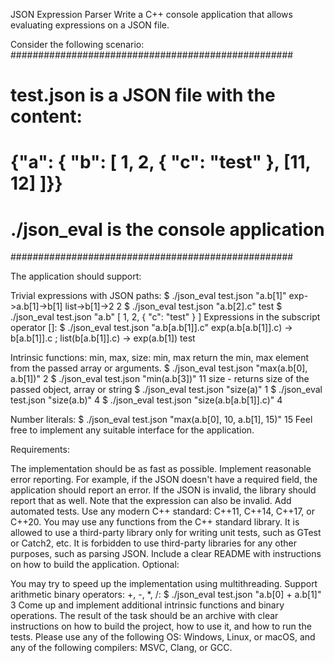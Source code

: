 JSON Expression Parser
Write a C++ console application that allows evaluating expressions on a JSON file.

Consider the following scenario:
###################################################
# test.json is a JSON file with the content:
# {"a": { "b": [ 1, 2, { "c": "test" }, [11, 12] ]}}
# ./json_eval is the console application
###################################################

The application should support:

Trivial expressions with JSON paths:
$ ./json_eval test.json "a.b[1]" exp->a.b[1]->b[1] list->b[1]->2
2
$ ./json_eval test.json "a.b[2].c"
test
$ ./json_eval test.json "a.b"
[ 1, 2, { "c": "test" } ]
Expressions in the subscript operator []:
$ ./json_eval test.json "a.b[a.b[1]].c" exp(a.b[a.b[1]].c) -> b[a.b[1]].c ; list(b[a.b[1]].c) -> exp(a.b[1])
test

Intrinsic functions: min, max, size:
min, max return the min, max element from the passed array or arguments.
$ ./json_eval test.json "max(a.b[0], a.b[1])"
2
$ ./json_eval test.json "min(a.b[3])"
11
size - returns size of the passed object, array or string
$ ./json_eval test.json "size(a)"
1
$ ./json_eval test.json "size(a.b)"
4
$ ./json_eval test.json "size(a.b[a.b[1]].c)"
4

Number literals:
$ ./json_eval test.json "max(a.b[0], 10, a.b[1], 15)"
15
Feel free to implement any suitable interface for the application.

Requirements:

The implementation should be as fast as possible.
Implement reasonable error reporting. For example, if the JSON doesn't have a required field, the application should report an error. If the JSON is invalid, the library should report that as well. Note that the expression can also be invalid.
Add automated tests.
Use any modern C++ standard: C++11, C++14, C++17, or C++20.
You may use any functions from the C++ standard library.
It is allowed to use a third-party library only for writing unit tests, such as GTest or Catch2, etc. It is forbidden to use third-party libraries for any other purposes, such as parsing JSON.
Include a clear README with instructions on how to build the application.
Optional:

You may try to speed up the implementation using multithreading.
Support arithmetic binary operators: +, -, *, /:
$ ./json_eval test.json "a.b[0] + a.b[1]"
3
Come up and implement additional intrinsic functions and binary operations.
The result of the task should be an archive with clear instructions on how to build the project, how to use it, and how to run the tests. Please use any of the following OS: Windows, Linux, or macOS, and any of the following compilers: MSVC, Clang, or GCC.